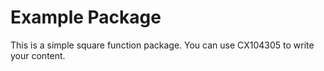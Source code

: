 # Example Package

This is a simple square function package. You can use CX104305 to write your content.